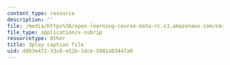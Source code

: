 ```yaml
---
content_type: resource
description: ''
file: /media/https%3A/open-learning-course-data-rc.s3.amazonaws.com/cms-608-game-design-spring-2014/dd63e47233c6e52b1dce5901a03447a0_1506701.srt
file_type: application/x-subrip
resourcetype: Other
title: 3play caption file
uid: dd63e472-33c6-e52b-1dce-5901a03447a0
---
```

